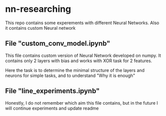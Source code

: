 # nn-researching
This repo contains some experements with different Neural Networks. Also it contains custom Neural network

## File "custom_conv_model.ipynb"

This file contains custom version of Neural Network developed on numpy.
It contains only 2 layers with bias and works with XOR task for 2 features.

Here the task is to determine the minimal structure of the layers and neurons for simple tasks, 
and to understand "Why it is enough"

## File "line_experiments.ipynb"

Honestly, I do not remember which aim this file contains, but in the future 
I will continue experiments and update readme